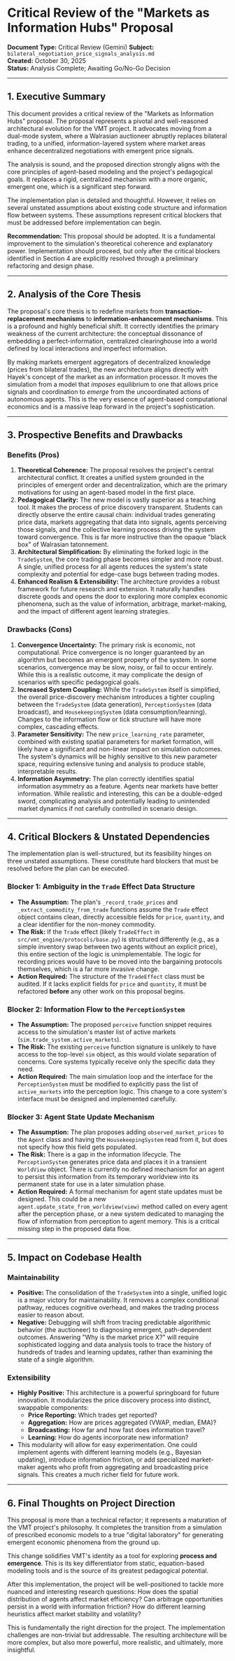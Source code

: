 # Critical Review of the "Markets as Information Hubs" Proposal

**Document Type:** Critical Review  (Gemini)
**Subject:** `bilateral_negotiation_price_signals_analysis.md`  
**Created:** October 30, 2025  
**Status:** Analysis Complete; Awaiting Go/No-Go Decision

---

## 1. Executive Summary

This document provides a critical review of the "Markets as Information Hubs" proposal. The proposal represents a pivotal and well-reasoned architectural evolution for the VMT project. It advocates moving from a dual-mode system, where a Walrasian auctioneer abruptly replaces bilateral trading, to a unified, information-layered system where market areas enhance decentralized negotiations with emergent price signals.

The analysis is sound, and the proposed direction strongly aligns with the core principles of agent-based modeling and the project's pedagogical goals. It replaces a rigid, centralized mechanism with a more organic, emergent one, which is a significant step forward.

The implementation plan is detailed and thoughtful. However, it relies on several unstated assumptions about existing code structure and information flow between systems. These assumptions represent critical blockers that must be addressed before implementation can begin.

**Recommendation:** This proposal should be adopted. It is a fundamental improvement to the simulation's theoretical coherence and explanatory power. Implementation should proceed, but only after the critical blockers identified in Section 4 are explicitly resolved through a preliminary refactoring and design phase.

---

## 2. Analysis of the Core Thesis

The proposal's core thesis is to redefine markets from **transaction-replacement mechanisms** to **information-enhancement mechanisms**. This is a profound and highly beneficial shift. It correctly identifies the primary weakness of the current architecture: the conceptual dissonance of embedding a perfect-information, centralized clearinghouse into a world defined by local interactions and imperfect information.

By making markets emergent aggregators of decentralized knowledge (prices from bilateral trades), the new architecture aligns directly with Hayek's concept of the market as an information processor. It moves the simulation from a model that *imposes* equilibrium to one that allows price signals and coordination to *emerge* from the uncoordinated actions of autonomous agents. This is the very essence of agent-based computational economics and is a massive leap forward in the project's sophistication.

---

## 3. Prospective Benefits and Drawbacks

### Benefits (Pros)

1.  **Theoretical Coherence:** The proposal resolves the project's central architectural conflict. It creates a unified system grounded in the principles of emergent order and decentralization, which are the primary motivations for using an agent-based model in the first place.
2.  **Pedagogical Clarity:** The new model is vastly superior as a teaching tool. It makes the process of price discovery transparent. Students can directly observe the entire causal chain: individual trades generating price data, markets aggregating that data into signals, agents perceiving those signals, and the collective learning process driving the system toward convergence. This is far more instructive than the opaque "black box" of Walrasian tatonnement.
3.  **Architectural Simplification:** By eliminating the forked logic in the `TradeSystem`, the core trading phase becomes simpler and more robust. A single, unified process for all agents reduces the system's state complexity and potential for edge-case bugs between trading modes.
4.  **Enhanced Realism & Extensibility:** The architecture provides a robust framework for future research and extension. It naturally handles discrete goods and opens the door to exploring more complex economic phenomena, such as the value of information, arbitrage, market-making, and the impact of different agent learning strategies.

### Drawbacks (Cons)

1.  **Convergence Uncertainty:** The primary risk is economic, not computational. Price convergence is no longer guaranteed by an algorithm but becomes an emergent property of the system. In some scenarios, convergence may be slow, noisy, or fail to occur entirely. While this is a realistic outcome, it may complicate the design of scenarios with specific pedagogical goals.
2.  **Increased System Coupling:** While the `TradeSystem` itself is simplified, the overall price-discovery mechanism introduces a tighter coupling between the `TradeSystem` (data generation), `PerceptionSystem` (data broadcast), and `HousekeepingSystem` (data consumption/learning). Changes to the information flow or tick structure will have more complex, cascading effects.
3.  **Parameter Sensitivity:** The new `price_learning_rate` parameter, combined with existing spatial parameters for market formation, will likely have a significant and non-linear impact on simulation outcomes. The system's dynamics will be highly sensitive to this new parameter space, requiring extensive tuning and analysis to produce stable, interpretable results.
4.  **Information Asymmetry:** The plan correctly identifies spatial information asymmetry as a feature. Agents near markets have better information. While realistic and interesting, this can be a double-edged sword, complicating analysis and potentially leading to unintended market dynamics if not carefully controlled in scenario design.

---

## 4. Critical Blockers & Unstated Dependencies

The implementation plan is well-structured, but its feasibility hinges on three unstated assumptions. These constitute hard blockers that must be resolved before the plan can be executed.

### Blocker 1: Ambiguity in the `Trade` Effect Data Structure

-   **The Assumption:** The plan's `_record_trade_prices` and `_extract_commodity_from_trade` functions assume the `Trade` effect object contains clean, directly accessible fields for `price`, `quantity`, and a clear identifier for the non-money commodity.
-   **The Risk:** If the `Trade` effect (likely `TradeEffect` in `src/vmt_engine/protocols/base.py`) is structured differently (e.g., as a simple inventory swap between two agents without an explicit price), this entire section of the logic is unimplementable. The logic for recording prices would have to be moved into the bargaining protocols themselves, which is a far more invasive change.
-   **Action Required:** The structure of the `TradeEffect` class must be audited. If it lacks explicit fields for `price` and `quantity`, it must be refactored **before** any other work on this proposal begins.

### Blocker 2: Information Flow to the `PerceptionSystem`

-   **The Assumption:** The proposed `perceive` function snippet requires access to the simulation's master list of active markets (`sim.trade_system.active_markets`).
-   **The Risk:** The existing `perceive` function signature is unlikely to have access to the top-level `sim` object, as this would violate separation of concerns. Core systems typically receive only the specific data they need.
-   **Action Required:** The main simulation loop and the interface for the `PerceptionSystem` must be modified to explicitly pass the list of `active_markets` into the perception logic. This change to a core system's interface must be designed and implemented carefully.

### Blocker 3: Agent State Update Mechanism

-   **The Assumption:** The plan proposes adding `observed_market_prices` to the `Agent` class and having the `HousekeepingSystem` read from it, but does not specify how this field gets populated.
-   **The Risk:** There is a gap in the information lifecycle. The `PerceptionSystem` generates price data and places it in a transient `WorldView` object. There is currently no defined mechanism for an agent to persist this information from its temporary worldview into its permanent state for use in a later simulation phase.
-   **Action Required:** A formal mechanism for agent state updates must be designed. This could be a new `agent.update_state_from_worldview(view)` method called on every agent after the perception phase, or a new system dedicated to managing the flow of information from perception to agent memory. This is a critical missing step in the proposed data flow.

---

## 5. Impact on Codebase Health

### Maintainability

-   **Positive:** The consolidation of the `TradeSystem` into a single, unified logic is a major victory for maintainability. It removes a complex conditional pathway, reduces cognitive overhead, and makes the trading process easier to reason about.
-   **Negative:** Debugging will shift from tracing predictable algorithmic behavior (the auctioneer) to diagnosing emergent, path-dependent outcomes. Answering "Why is the market price X?" will require sophisticated logging and data analysis tools to trace the history of hundreds of trades and learning updates, rather than examining the state of a single algorithm.

### Extensibility

-   **Highly Positive:** This architecture is a powerful springboard for future innovation. It modularizes the price discovery process into distinct, swappable components:
    -   **Price Reporting:** Which trades get reported?
    -   **Aggregation:** How are prices aggregated (VWAP, median, EMA)?
    -   **Broadcasting:** How far and how fast does information travel?
    -   **Learning:** How do agents incorporate new information?
-   This modularity will allow for easy experimentation. One could implement agents with different learning models (e.g., Bayesian updating), introduce information friction, or add specialized market-maker agents who profit from aggregating and broadcasting price signals. This creates a much richer field for future work.

---

## 6. Final Thoughts on Project Direction

This proposal is more than a technical refactor; it represents a maturation of the VMT project's philosophy. It completes the transition from a simulation of prescribed economic models to a true "digital laboratory" for generating emergent economic phenomena from the ground up.

This change solidifies VMT's identity as a tool for exploring **process and emergence**. This is its key differentiator from static, equation-based modeling tools and is the source of its greatest pedagogical potential.

After this implementation, the project will be well-positioned to tackle more nuanced and interesting research questions: How does the spatial distribution of agents affect market efficiency? Can arbitrage opportunities persist in a world with information friction? How do different learning heuristics affect market stability and volatility?

This is fundamentally the right direction for the project. The implementation challenges are non-trivial but addressable. The resulting architecture will be more complex, but also more powerful, more realistic, and ultimately, more insightful.

